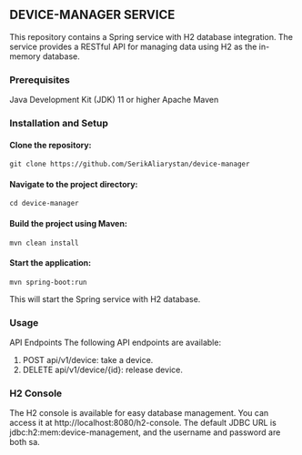 ## DEVICE-MANAGER SERVICE
This repository contains a Spring service with H2 database integration. The service provides a RESTful API for managing data using H2 as the in-memory database.

### Prerequisites
Java Development Kit (JDK) 11 or higher
Apache Maven

### Installation and Setup

#### Clone the repository:
```console
git clone https://github.com/SerikAliarystan/device-manager
```

#### Navigate to the project directory:
```console
cd device-manager
```

#### Build the project using Maven:
```console
mvn clean install
```

#### Start the application:
```console
mvn spring-boot:run
```
This will start the Spring service with H2 database.

### Usage
API Endpoints
The following API endpoints are available:
1. POST api/v1/device: take a device.
2. DELETE api/v1/device/{id}: release device.

### H2 Console
The H2 console is available for easy database management. You can access it at http://localhost:8080/h2-console. The default JDBC URL is jdbc:h2:mem:device-management, and the username and password are both sa.
